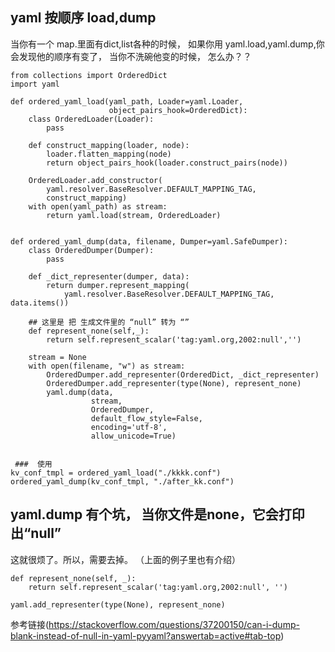 ﻿## yaml 按顺序 load,dump
当你有一个 map.里面有dict,list各种的时候， 如果你用 yaml.load,yaml.dump,你会发现他的顺序有变了， 当你不洗碗他变的时候， 怎么办？？
```
from collections import OrderedDict
import yaml

def ordered_yaml_load(yaml_path, Loader=yaml.Loader,
                      object_pairs_hook=OrderedDict):
    class OrderedLoader(Loader):
        pass

    def construct_mapping(loader, node):
        loader.flatten_mapping(node)
        return object_pairs_hook(loader.construct_pairs(node))

    OrderedLoader.add_constructor(
        yaml.resolver.BaseResolver.DEFAULT_MAPPING_TAG,
        construct_mapping)
    with open(yaml_path) as stream:
        return yaml.load(stream, OrderedLoader)


def ordered_yaml_dump(data, filename, Dumper=yaml.SafeDumper):
    class OrderedDumper(Dumper):
        pass

    def _dict_representer(dumper, data):
        return dumper.represent_mapping(
            yaml.resolver.BaseResolver.DEFAULT_MAPPING_TAG, data.items())
            
    ## 这里是 把 生成文件里的 “null” 转为 “”
    def represent_none(self,_):        
     	return self.represent_scalar('tag:yaml.org,2002:null','')

    stream = None
    with open(filename, "w") as stream:
        OrderedDumper.add_representer(OrderedDict, _dict_representer)
        OrderedDumper.add_representer(type(None), represent_none)
        yaml.dump(data,
                  stream,
                  OrderedDumper,
                  default_flow_style=False,
                  encoding='utf-8',
                  allow_unicode=True)
 
 
 ###  使用 
kv_conf_tmpl = ordered_yaml_load("./kkkk.conf")
ordered_yaml_dump(kv_conf_tmpl, "./after_kk.conf")

```
## yaml.dump 有个坑， 当你文件是none，它会打印出“null”
这就很烦了。所以，需要去掉。  （上面的例子里也有介绍）
```
def represent_none(self, _):
    return self.represent_scalar('tag:yaml.org,2002:null', '')

yaml.add_representer(type(None), represent_none)

```

参考链接(https://stackoverflow.com/questions/37200150/can-i-dump-blank-instead-of-null-in-yaml-pyyaml?answertab=active#tab-top)
